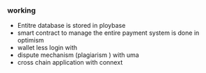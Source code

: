 ### working

- Entitre database is stored in ploybase
- smart contract to manage the entire payment system is done in optimism
- wallet less login with
- dispute mechanism (plagiarism ) with uma
- cross chain application with connext
